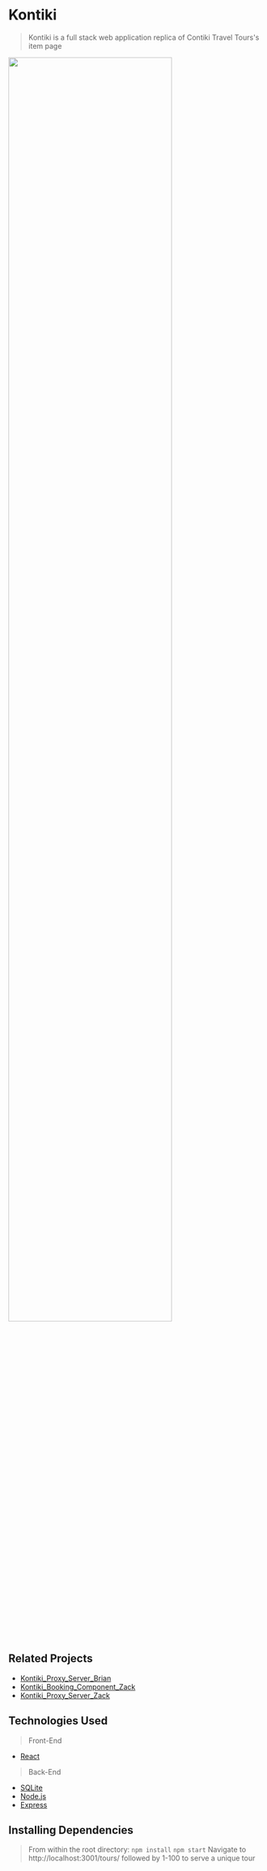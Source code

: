 # Kontiki

>  Kontiki is a full stack web application replica of Contiki Travel Tours's item page

<img src='./snapshot.gif' height='80%' width='80%'>

## Related Projects

- [Kontiki_Proxy_Server_Brian](https://github.com/teammustard/kontiki_proxy_ohbrian19)
- [Kontiki_Booking_Component_Zack](https://github.com/teammustard/kontiki_component_zackzeyu)
- [Kontiki_Proxy_Server_Zack](https://github.com/teammustard/kontiki_proxy_zackzeyu)

## Technologies Used

> Front-End
* [React](https://reactjs.org/) 
> Back-End
* [SQLite](https://www.sqlite.org/index.html)
* [Node.js](https://nodejs.org/en/) 
* [Express](https://expressjs.com)


## Installing Dependencies

> From within the root directory:
> `npm install`
> `npm start`
> Navigate to http://localhost:3001/tours/ followed by 1-100 to serve a unique tour
